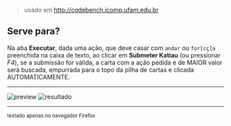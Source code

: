 > usado em http://codebench.icomp.ufam.edu.br
## Serve para?
Na aba **Executar**, dada uma ação, que deve casar com `andar` ou `for[cç]a` preenchida na caixa de texto, ao clicar em **Submeter Katiau** (ou pressionar _F4_), se a submissão for válida, a carta com a ação pedida e de MAIOR valor será buscada, empurrada para o topo da pilha de cartas e clicada AUTOMATICAMENTE.

---
![preview](http://image.prntscr.com/image/95b001e7743149478b9687438b1a330a.png)
![resultado](http://image.prntscr.com/image/f346a84c51c24b54baf80db644a820aa.png)

---
<small>testado apenas no navegador Firefox</small>
